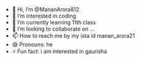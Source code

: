 - 👋 Hi, I’m @MananArora812
- 👀 I’m interested in coding
- 🌱 I’m currently learning 11th class
- 💞️ I’m looking to collaborate on ...
- 📫 How to reach me by my ista id manan_arora21
- 😄 Pronouns: he
- ⚡ Fun fact: i am interested in gaurisha

<!---
MananArora812/MananArora812 is a ✨ special ✨ repository because its `README.md` (this file) appears on your GitHub profile.
You can click the Preview link to take a look at your changes.
--->
